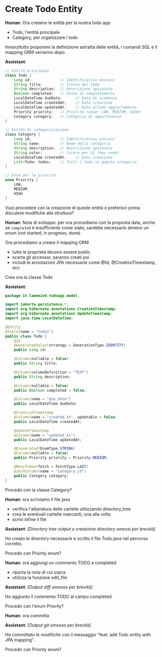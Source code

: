 # Create Todo Entity

**Human**: Ora creiamo le entità per la nostra todo app
- Todo, l'entità principale
- Category, per organizzare i todo

Innanzitutto proponimi la definizione astratta delle entità, i comandi SQL e il mapping ORM verranno dopo

**Assistant**: 
```java
// Entità principale
class Todo {
    Long id;             // Identificativo univoco
    String title;        // Titolo del todo
    String description;  // Descrizione opzionale
    Boolean completed;   // Stato di completamento
    LocalDateTime dueDate;      // Data di scadenza
    LocalDateTime createdAt;    // Data creazione
    LocalDateTime updatedAt;    // Data ultimo aggiornamento
    Priority priority;   // Priorità (enum: LOW, MEDIUM, HIGH)
    Category category;   // Categoria di appartenenza
}

// Entità di categorizzazione
class Category {
    Long id;             // Identificativo univoco
    String name;         // Nome della categoria
    String description;  // Descrizione opzionale
    String color;        // Colore per UI (hex code)
    LocalDateTime createdAt;    // Data creazione
    List<Todo> todos;    // Tutti i todo in questa categoria
}

// Enum per la priorità
enum Priority {
    LOW,
    MEDIUM,
    HIGH
}
```

Vuoi procedere con la creazione di queste entità o preferisci prima discutere modifiche alla struttura?

**Human**: Nota di sviluppo: per ora procediamo con la proposta data, anche se `completed` è insufficiente come stato, sarebbe necessario almeno un enum (not started, in progress, done)

Ora procediamo a creare il mapping ORM
* tutte le proprietà devono essere public
* scarta gli accessor, saranno creati poi
* includi le annotazioni JPA necessarie come @Id, @CreationTimestamp, ecc

Crea ora la classe Todo

**Assistant**: 
```java
package it.lamemind.todoapp.model;

import jakarta.persistence.*;
import org.hibernate.annotations.CreationTimestamp;
import org.hibernate.annotations.UpdateTimestamp;
import java.time.LocalDateTime;

@Entity
@Table(name = "todos")
public class Todo {
    @Id
    @GeneratedValue(strategy = GenerationType.IDENTITY)
    public Long id;

    @Column(nullable = false)
    public String title;

    @Column(columnDefinition = "TEXT")
    public String description;

    @Column(nullable = false)
    public Boolean completed = false;

    @Column(name = "due_date")
    public LocalDateTime dueDate;

    @CreationTimestamp
    @Column(name = "created_at", updatable = false)
    public LocalDateTime createdAt;

    @UpdateTimestamp
    @Column(name = "updated_at")
    public LocalDateTime updatedAt;

    @Enumerated(EnumType.STRING)
    @Column(nullable = false)
    public Priority priority = Priority.MEDIUM;

    @ManyToOne(fetch = FetchType.LAZY)
    @JoinColumn(name = "category_id")
    public Category category;
}
```

Procedo con la classe Category?

**Human**: ora scriviamo il file java
- verifica l'alberatura delle cartelle utilizzando directory_tree
- crea le eventuali cartelle mancanti, una alla volta
- scrivi infine il file

**Assistant**: *[Directory tree output e creazione directory omessi per brevità]*

Ho creato le directory necessarie e scritto il file Todo.java nel percorso corretto.

Procedo con Priority enum?

**Human**: ora aggiungi un commento TODO a completed
- riporta la nota di cui sopra
- utilizza la funzione edit_file

**Assistant**: *[Output diff omesso per brevità]*

Ho aggiunto il commento TODO al campo completed.

Procedo con l'enum Priority?

**Human**: ora committa

**Assistant**: *[Output git omesso per brevità]*

Ho committato le modifiche con il messaggio "feat: add Todo entity with JPA mapping".

Procedo con Priority enum?
